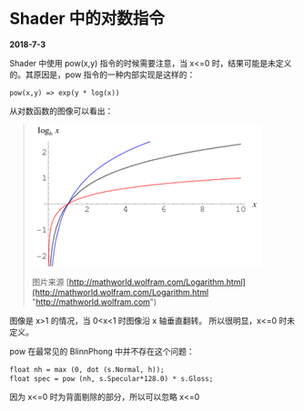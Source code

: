 # Shader 中的对数指令

**2018-7-3**

Shader 中使用 pow(x,y) 指令的时候需要注意，当 x<=0 时，结果可能是未定义的。其原因是，pow 指令的一种内部实现是这样的：

	pow(x,y) => exp(y * log(x))
	
从对数函数的图像可以看出：

> <img src="LogInShader/Logarithm.png" height="250"/>
> 
> 图片来源  [http://mathworld.wolfram.com/Logarithm.html](http://mathworld.wolfram.com/Logarithm.html "http://mathworld.wolfram.com")

图像是 x>1 的情况，当 0<x<1 时图像沿 x 轴垂直翻转。 所以很明显，x<=0 时未定义。

pow 在最常见的 BlinnPhong 中并不存在这个问题：

	float nh = max (0, dot (s.Normal, h));
	float spec = pow (nh, s.Specular*128.0) * s.Gloss;

因为 x<=0 时为背面剔除的部分，所以可以忽略 x<=0